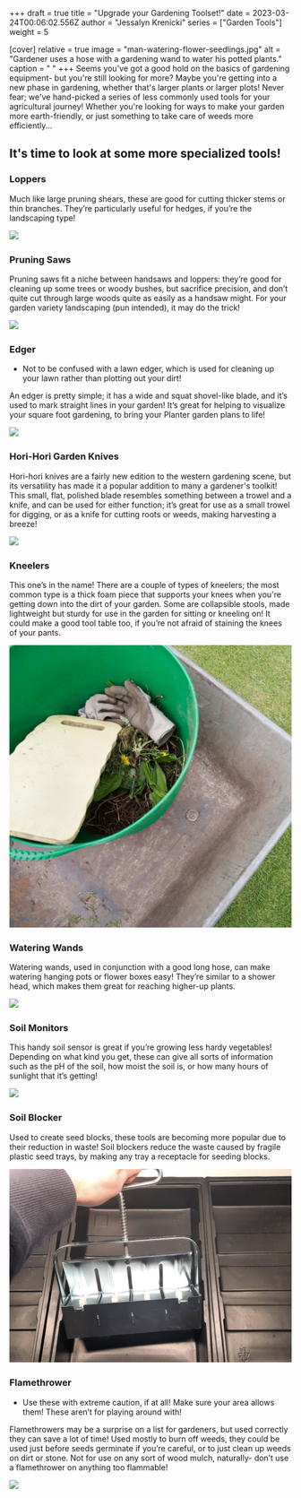 +++
draft = true
title = "Upgrade your Gardening Toolset!"
date = 2023-03-24T00:06:02.556Z
author = "Jessalyn Krenicki"
series = ["Garden Tools"]
weight = 5

[cover]
relative = true
image = "man-watering-flower-seedlings.jpg"
alt = "Gardener uses a hose with a gardening wand to water his potted plants."
caption = " "
+++
S﻿eems you've got a good hold on the basics of gardening equipment- but you're still looking for more? Maybe you're getting into a new phase in gardening, whether that's larger plants or larger plots! Never fear; we've hand-picked a series of less commonly used tools for your agricultural journey! Whether you're looking for ways to make your garden more earth-friendly, or just something to take care of weeds more efficiently...

## **It's time to look at some more specialized tools!**

### Loppers

Much like large pruning shears, these are good for cutting thicker stems or thin branches. They’re particularly useful for hedges, if you’re the landscaping type!

![](https://images.pexels.com/photos/12324564/pexels-photo-12324564.jpeg?auto=compress&cs=tinysrgb&w=1260&h=750&dpr=2)

### Pruning Saws

Pruning saws fit a niche between handsaws and loppers: they’re good for cleaning up some trees or woody bushes, but sacrifice precision, and don’t quite cut through large woods quite as easily as a handsaw might. For your garden variety landscaping (pun intended), it may do the trick!

![](pexels-susana.png)

### Edger

* Not to be confused with a lawn edger, which is used for cleaning up your lawn rather than plotting out your dirt!

An edger is pretty simple; it has a wide and squat shovel-like blade, and it’s used to mark straight lines in your garden! It’s great for helping to visualize your square foot gardening, to bring your Planter garden plans to life! 

<a href="https://www.amazon.com/Garden-Weasel-91714-Edger-Chopper-Resistance/dp/B08C272WQ1?crid=PSSQKVOJR5U6&keywords=garden+edger&qid=1678839086&sprefix=garden+edg%2Caps%2C247&sr=8-3&linkCode=li3&tag=planter-app-20&linkId=5739b505b98c8db6252d663c8e07f4a6&language=en_US&ref_=as_li_ss_il" target="_blank"><img border="0" src="//ws-na.amazon-adsystem.com/widgets/q?_encoding=UTF8&ASIN=B08C272WQ1&Format=_SL250_&ID=AsinImage&MarketPlace=US&ServiceVersion=20070822&WS=1&tag=planter-app-20&language=en_US" ></a><img src="https://ir-na.amazon-adsystem.com/e/ir?t=planter-app-20&language=en_US&l=li3&o=1&a=B08C272WQ1" width="1" height="1" border="0" alt="" style="border:none !important; margin:0px !important;" />

### Hori-Hori Garden Knives

Hori-hori knives are a fairly new edition to the western gardening scene, but its versatility has made it a popular addition to many a gardener's toolkit! This small, flat, polished blade resembles something between a trowel and a knife, and can be used for either function; it’s great for use as a small trowel for digging, or as a knife for cutting roots or weeds, making harvesting a breeze!

![](closeup-tourists-hands-sharpening-stick-with-knife-concept-travel-extreme-survival.jpg)

### Kneelers

This one’s in the name! There are a couple of types of kneelers; the most common type is a thick foam piece that supports your knees when you're getting down into the dirt of your garden. Some are collapsible stools, made lightweight but sturdy for use in the garden for sitting or kneeling on! It could make a good tool table too, if you’re not afraid of staining the knees of your pants.

![](kneeler.jpeg)

### Watering Wands

Watering wands, used in conjunction with a good long hose, can make watering hanging pots or flower boxes easy! They’re similar to a shower head, which makes them great for reaching higher-up plants.

![](screenshot-2023-03-17-at-6.20.05-pm.png)

### Soil Monitors

This handy soil sensor is great if you’re growing less hardy vegetables! Depending on what kind you get, these can give all sorts of information such as the pH of the soil, how moist the soil is, or how many hours of sunlight that it’s getting!

![](soil-meter-with-fertile-loam-cultivation.jpg)

### Soil Blocker

Used to create seed blocks, these tools are becoming more popular due to their reduction in waste! Soil blockers reduce the waste caused by fragile plastic seed trays, by making any tray a receptacle for seeding blocks.

![](screenshot-2023-03-17-at-6.22.54-pm.png)

### Flamethrower

* Use these with extreme caution, if at all! Make sure your area allows them! These aren’t for playing around with!

Flamethrowers may be a surprise on a list for gardeners, but used correctly they can save a lot of time! Used mostly to burn off weeds, they could be used just before seeds germinate if you’re careful, or to just clean up weeds on dirt or stone. Not for use on any sort of wood mulch, naturally- don’t use a flamethrower on anything too flammable!

![](https://media.istockphoto.com/id/1342079163/photo/man-destroying-weeds-with-the-weed-burner.jpg?b=1&s=612x612&w=0&k=20&c=EgmY2LheVlYFq4aTPd8KG9SWIfuqeFATQjVtEDU4A7I=)
